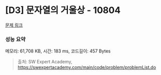 # [D3] 문자열의 거울상 - 10804 

[문제 링크](https://swexpertacademy.com/main/code/problem/problemDetail.do?contestProbId=AXTC0x16D8EDFASe) 

### 성능 요약

메모리: 61,708 KB, 시간: 183 ms, 코드길이: 457 Bytes



> 출처: SW Expert Academy, https://swexpertacademy.com/main/code/problem/problemList.do